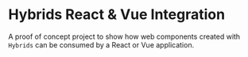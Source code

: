 # Hybrids React & Vue Integration

A proof of concept project to show how web components created with `Hybrids` can be consumed by a React or Vue application.
